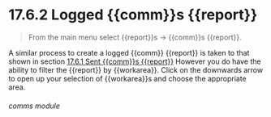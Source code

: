 # 17.6.2    Logged {{comm}}s {{report}}

> From the main menu select {{report}}s -> {{comm}}s {{report}}. 

A similar process to create a logged {{comm}} {{report}} is taken to that shown in section [17.6.1  Sent {{comm}}s {{report}}](/help/index/v/{{version}}/p/17.6.1) However you do have the ability to filter the {{report}} by {{workarea}}. Click on the downwards arrow to open up your selection of {{workarea}}s and choose the appropriate area. 

###### comms module

